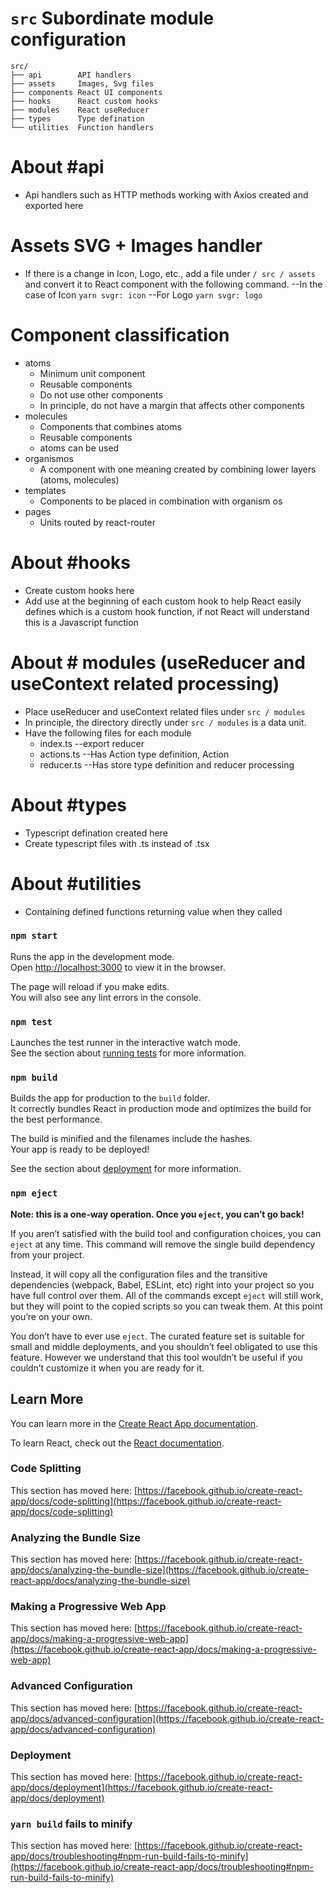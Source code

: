 # `src` Subordinate module configuration 

```
src/
├── api        API handlers
├── assets     Images, Svg files
├── components React UI components
├── hooks      React custom hooks
├── modules    React useReducer
├── types      Type defination
└── utilities  Function handlers
```

# About #api
 * Api handlers such as HTTP methods working with Axios created and exported here
# Assets SVG + Images handler

* If there is a change in Icon, Logo, etc., add a file under `/ src / assets` and convert it to React component with the following command.
   --In the case of Icon
     `yarn svgr: icon`
   --For Logo
     `yarn svgr: logo`

# Component classification

* atoms
  * Minimum unit component
  * Reusable components
  * Do not use other components
  * In principle, do not have a margin that affects other components
* molecules
  * Components that combines atoms
  * Reusable components
  * atoms can be used
* organismos
  * A component with one meaning created by combining lower layers (atoms, molecules)
* templates
  * Components to be placed in combination with organism os
* pages
  * Units routed by react-router

# About #hooks
  * Create custom hooks here 
  * Add use at the beginning of each custom hook to help React easily defines which is a custom hook function, if not React will understand this is a Javascript function
# About # modules (useReducer and useContext related processing)

* Place useReducer and useContext related files under `src / modules`
* In principle, the directory directly under `src / modules` is a data unit.
* Have the following files for each module
   * index.ts
     --export reducer
   * actions.ts
     --Has Action type definition, Action
   * reducer.ts
     --Has store type definition and reducer processing

# About #types
 * Typescript defination created here
 * Create typescript files with .ts instead of .tsx

# About #utilities
 * Containing defined functions returning value when they called

 
### `npm start`

Runs the app in the development mode.\
Open [http://localhost:3000](http://localhost:3000) to view it in the browser.

The page will reload if you make edits.\
You will also see any lint errors in the console.

### `npm test`

Launches the test runner in the interactive watch mode.\
See the section about [running tests](https://facebook.github.io/create-react-app/docs/running-tests) for more information.

### `npm build`

Builds the app for production to the `build` folder.\
It correctly bundles React in production mode and optimizes the build for the best performance.

The build is minified and the filenames include the hashes.\
Your app is ready to be deployed!

See the section about [deployment](https://facebook.github.io/create-react-app/docs/deployment) for more information.

### `npm eject`

**Note: this is a one-way operation. Once you `eject`, you can’t go back!**

If you aren’t satisfied with the build tool and configuration choices, you can `eject` at any time. This command will remove the single build dependency from your project.

Instead, it will copy all the configuration files and the transitive dependencies (webpack, Babel, ESLint, etc) right into your project so you have full control over them. All of the commands except `eject` will still work, but they will point to the copied scripts so you can tweak them. At this point you’re on your own.

You don’t have to ever use `eject`. The curated feature set is suitable for small and middle deployments, and you shouldn’t feel obligated to use this feature. However we understand that this tool wouldn’t be useful if you couldn’t customize it when you are ready for it.

## Learn More

You can learn more in the [Create React App documentation](https://facebook.github.io/create-react-app/docs/getting-started).

To learn React, check out the [React documentation](https://reactjs.org/).

### Code Splitting

This section has moved here: [https://facebook.github.io/create-react-app/docs/code-splitting](https://facebook.github.io/create-react-app/docs/code-splitting)

### Analyzing the Bundle Size

This section has moved here: [https://facebook.github.io/create-react-app/docs/analyzing-the-bundle-size](https://facebook.github.io/create-react-app/docs/analyzing-the-bundle-size)

### Making a Progressive Web App

This section has moved here: [https://facebook.github.io/create-react-app/docs/making-a-progressive-web-app](https://facebook.github.io/create-react-app/docs/making-a-progressive-web-app)

### Advanced Configuration

This section has moved here: [https://facebook.github.io/create-react-app/docs/advanced-configuration](https://facebook.github.io/create-react-app/docs/advanced-configuration)

### Deployment

This section has moved here: [https://facebook.github.io/create-react-app/docs/deployment](https://facebook.github.io/create-react-app/docs/deployment)

### `yarn build` fails to minify

This section has moved here: [https://facebook.github.io/create-react-app/docs/troubleshooting#npm-run-build-fails-to-minify](https://facebook.github.io/create-react-app/docs/troubleshooting#npm-run-build-fails-to-minify)


